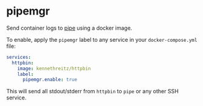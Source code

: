 # pipemgr

Send container logs to [pipe](https://pipe.pico.sh) using a docker image.

To enable, apply the `pipemgr` label to any service in your `docker-compose.yml` file:

```yaml
services:
  httpbin:
    image: kennethreitz/httpbin
    label:
      pipemgr.enable: true
```

This will send all stdout/stderr from `httpbin` to `pipe` or any other SSH
service.

